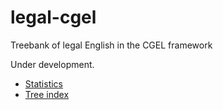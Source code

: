 # legal-cgel
Treebank of legal English in the CGEL framework

Under development.

- [Statistics](STATS.md)
- [Tree index](INDEX.md)
